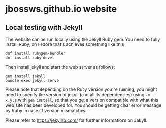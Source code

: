 # jbossws.github.io website

 Local testing with Jekyll
---------------------------

The website can be run locally using the Jekyll Ruby gem.
You need to fully install Ruby; on Fedora that's achieved something like this:

```
dnf install rubygem-bundler
dnf install ruby-devel
```

Then install jekyll and start the web server as follows:

```
gem install jekyll
bundle exec jekyll serve
```

Please note that depending on the Ruby version you're running, you might need to specify the version of jekyll (and all its dependencies) using `-v x.y.z` with `gem install`, so that you get a version compatible with what this web site has been developed for. You should be getting clear error message by Ruby in case of version mismatches.

Please refer to https://jekyllrb.com/ for further informations on Jekyll.
